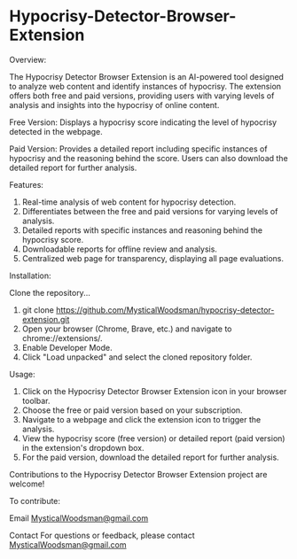 # Hypocrisy-Detector-Browser-Extension

Overview:

The Hypocrisy Detector Browser Extension is an AI-powered tool designed to analyze web content and identify instances of hypocrisy. The extension offers both free and paid versions, providing users with varying levels of analysis and insights into the hypocrisy of online content.

Free Version: Displays a hypocrisy score indicating the level of hypocrisy detected in the webpage.

Paid Version: Provides a detailed report including specific instances of hypocrisy and the reasoning behind the score. Users can also download the detailed report for further analysis.

Features:
1) Real-time analysis of web content for hypocrisy detection.
2) Differentiates between the free and paid versions for varying levels of analysis.
3) Detailed reports with specific instances and reasoning behind the hypocrisy score.
4) Downloadable reports for offline review and analysis.
5) Centralized web page for transparency, displaying all page evaluations.

Installation:

Clone the repository...

1) git clone https://github.com/MysticalWoodsman/hypocrisy-detector-extension.git
2) Open your browser (Chrome, Brave, etc.) and navigate to chrome://extensions/.
3) Enable Developer Mode.
4) Click "Load unpacked" and select the cloned repository folder.

Usage:
1) Click on the Hypocrisy Detector Browser Extension icon in your browser toolbar.
2) Choose the free or paid version based on your subscription.
3) Navigate to a webpage and click the extension icon to trigger the analysis.
4) View the hypocrisy score (free version) or detailed report (paid version) in the extension's dropdown box.
5) For the paid version, download the detailed report for further analysis.

Contributions to the Hypocrisy Detector Browser Extension project are welcome!

To contribute:

Email MysticalWoodsman@gmail.com

Contact
For questions or feedback, please contact MysticalWoodsman@gmail.com
